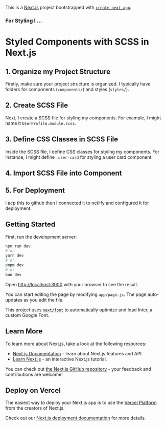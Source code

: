 This is a [Next.js](https://nextjs.org/) project bootstrapped with [`create-next-app`](https://github.com/vercel/next.js/tree/canary/packages/create-next-app).

 ### For Styling I ...

# Styled Components with SCSS in Next.js

## 1. Organize my Project Structure

Firstly, make sure your project structure is organized. I typically have folders for components (`components/`) and styles (`styles/`).

## 2. Create SCSS File

Next, I create a SCSS file for styling my components. For example, I might name it `UserProfile.module.scss`.

## 3. Define CSS Classes in SCSS File

Inside the SCSS file, I define CSS classes for styling my components. For instance, I might define `.user-card` for styling a user card component.

## 4. Import SCSS File into Component

## 5. For Deployment

I acp this to github then I connected it to netlify and configured it for deployment.

 
## Getting Started

First, run the development server:

```bash
npm run dev
# or
yarn dev
# or
pnpm dev
# or
bun dev
```

Open [http://localhost:3000](http://localhost:3000) with your browser to see the result.

You can start editing the page by modifying `app/page.js`. The page auto-updates as you edit the file.

This project uses [`next/font`](https://nextjs.org/docs/basic-features/font-optimization) to automatically optimize and load Inter, a custom Google Font.

## Learn More

To learn more about Next.js, take a look at the following resources:

- [Next.js Documentation](https://nextjs.org/docs) - learn about Next.js features and API.
- [Learn Next.js](https://nextjs.org/learn) - an interactive Next.js tutorial.

You can check out [the Next.js GitHub repository](https://github.com/vercel/next.js/) - your feedback and contributions are welcome!

## Deploy on Vercel

The easiest way to deploy your Next.js app is to use the [Vercel Platform](https://vercel.com/new?utm_medium=default-template&filter=next.js&utm_source=create-next-app&utm_campaign=create-next-app-readme) from the creators of Next.js.

Check out our [Next.js deployment documentation](https://nextjs.org/docs/deployment) for more details.
